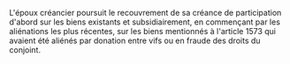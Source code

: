   
L'époux créancier poursuit le recouvrement de sa créance de participation d'abord sur les biens existants et subsidiairement, en commençant par les aliénations les plus récentes, sur les biens mentionnés à l'article 1573 qui avaient été aliénés par donation entre vifs ou en fraude des droits du conjoint.  

  
